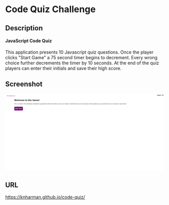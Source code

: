 # Code Quiz Challenge
## Description
#### JavaScript Code Quiz
This application presents 10 Javascript quiz questions. Once the player clicks "Start Game" a 75 second timer begins to decrement. Every wrong choice further decrements the timer by 10 seconds. At the end of the quiz players can enter their initials and save their high score.  

## Screenshot
![Screenshot](./assets/images/screenshot.png)

## URL 
https://knharman.github.io/code-quiz/